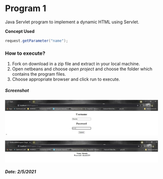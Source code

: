 # Program 1

Java Servlet program to implement a dynamic HTML using Servlet.

**Concept Used**

```java
request.getParameter("name");
```

### How to execute?

1. Fork on download in a zip file and extract in your local machine.
2. Open netbeans and choose *open project* and choose the folder which contains the program files.
3. Choose appropriate browser and click run to execute.

##### Screenshot

![1.1](images/1.1.JPG)

![1.2](images/1.2.JPG)

##### Date: 2/5/2021